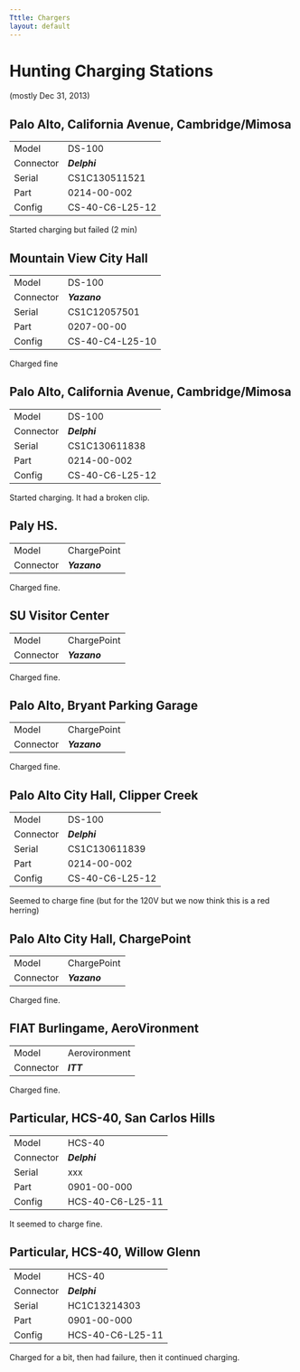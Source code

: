 ```yaml
---
Tttle: Chargers
layout: default
---
```


# Hunting Charging Stations

(mostly Dec 31, 2013)

## Palo Alto, California Avenue, Cambridge/Mimosa

| | |
| :---- | :------- |
| Model | DS-100 |
| Connector | *__Delphi__* |
| Serial | CS1C130511521 |
| Part | 0214-00-002 |
| Config | CS-40-C6-L25-12 |

Started charging but failed (2 min)

## Mountain View City Hall

| | |
| :--- | :--- |
| Model | DS-100 |
| Connector | *__Yazano__* |
| Serial | CS1C12057501 |
| Part | 0207-00-00 |
| Config | CS-40-C4-L25-10 |

Charged fine

## Palo Alto, California Avenue, Cambridge/Mimosa

| | |
| :---- | :------- |
| Model | DS-100 |
| Connector | *__Delphi__* |
| Serial | CS1C130611838 |
| Part | 0214-00-002 |
| Config | CS-40-C6-L25-12 |

Started charging.  It had a broken clip.

## Paly HS.

| | |
| :--- | :--- |
| Model | ChargePoint |
| Connector | *__Yazano__* |

Charged fine.

## SU Visitor Center

| | |
| :--- | :--- |
| Model | ChargePoint |
| Connector | *__Yazano__* |

Charged fine.

## Palo Alto, Bryant Parking Garage

| | |
| :--- | :--- |
| Model | ChargePoint |
| Connector | *__Yazano__* |

Charged fine.

## Palo Alto City Hall, Clipper Creek

| | |
| :---- | :------- |
| Model | DS-100 |
| Connector | *__Delphi__* |
| Serial | CS1C130611839 |
| Part | 0214-00-002 |
| Config | CS-40-C6-L25-12 |

Seemed to charge fine (but for the 120V but we now think this is a red herring)

## Palo Alto City Hall, ChargePoint

| | |
| :--- | :--- |
| Model | ChargePoint |
| Connector | *__Yazano__* |

Charged fine.

## FIAT Burlingame, AeroVironment

| | |
| :--- | :--- |
| Model | Aerovironment |
| Connector | *__ITT__* |

Charged fine.

## Particular, HCS-40, San Carlos Hills

| | |
| :---- | :------- |
| Model | HCS-40 |
| Connector | *__Delphi__* |
| Serial | xxx |
| Part | 0901-00-000 |
| Config | HCS-40-C6-L25-11 |

It seemed to charge fine.

## Particular, HCS-40, Willow Glenn

| | |
| :---- | :------- |
| Model | HCS-40 |
| Connector | *__Delphi__* |
| Serial | HC1C13214303 |
| Part | 0901-00-000 |
| Config | HCS-40-C6-L25-11 |

Charged for a bit, then had failure, then it continued charging.
